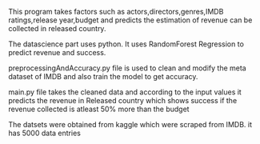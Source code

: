 This program takes factors such as actors,directors,genres,IMDB ratings,release year,budget and predicts the estimation of revenue can be collected in released country.

The datascience part uses python. It uses RandomForest Regression to predict revenue and success.

preprocessingAndAccuracy.py file is used to clean and modify the meta dataset of IMDB and also train the model to get accuracy.

main.py file takes the cleaned data and according to the input values it predicts the revenue in Released country which shows success if the revenue collected is atleast 50% more than the budget 

The datsets were obtained from kaggle which were scraped from IMDB. it has 5000 data entries
